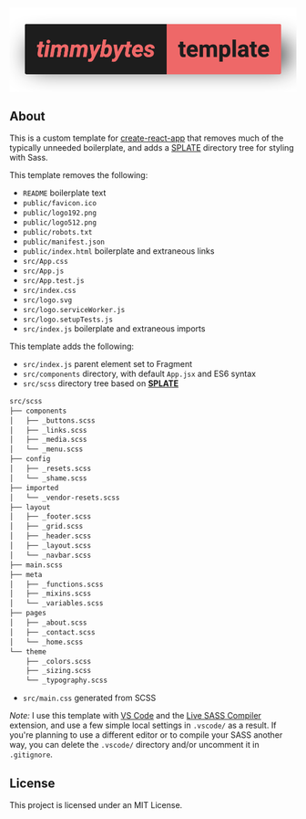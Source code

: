 <img align="center" src="../timmybytes.png">

## About

This is a custom template for [create-react-app](https://create-react-app.dev/docs/custom-templates/) that removes much of the typically unneeded boilerplate, and adds a [SPLATE](https://github.com/timmybytes/splate) directory tree for styling with Sass.

This template removes the following:

- `README` boilerplate text
- `public/favicon.ico`
- `public/logo192.png`
- `public/logo512.png`
- `public/robots.txt`
- `public/manifest.json`
- `public/index.html` boilerplate and extraneous links
- `src/App.css`
- `src/App.js`
- `src/App.test.js`
- `src/index.css`
- `src/logo.svg`
- `src/logo.serviceWorker.js`
- `src/logo.setupTests.js`
- `src/index.js` boilerplate and extraneous imports

This template adds the following:

- `src/index.js` parent element set to Fragment
- `src/components` directory, with default `App.jsx` and ES6 syntax
- `src/scss` directory tree based on **[SPLATE](https://github.com/timmybytes/splate)**

```bash
src/scss
├── components
│   ├── _buttons.scss
│   ├── _links.scss
│   ├── _media.scss
│   └── _menu.scss
├── config
│   ├── _resets.scss
│   └── _shame.scss
├── imported
│   └── _vendor-resets.scss
├── layout
│   ├── _footer.scss
│   ├── _grid.scss
│   ├── _header.scss
│   ├── _layout.scss
│   └── _navbar.scss
├── main.scss
├── meta
│   ├── _functions.scss
│   ├── _mixins.scss
│   └── _variables.scss
├── pages
│   ├── _about.scss
│   ├── _contact.scss
│   └── _home.scss
└── theme
    ├── _colors.scss
    ├── _sizing.scss
    └── _typography.scss
```

- `src/main.css` generated from SCSS

_Note:_ I use this template with [VS Code](https://code.visualstudio.com/) and the [Live SASS Compiler](https://marketplace.visualstudio.com/items?itemName=ritwickdey.live-sass) extension, and use a few simple local settings in `.vscode/` as a result. If you're planning to use a different editor or to compile your SASS another way, you can delete the `.vscode/` directory and/or uncomment it in `.gitignore`.

## License

This project is licensed under an MIT License.
